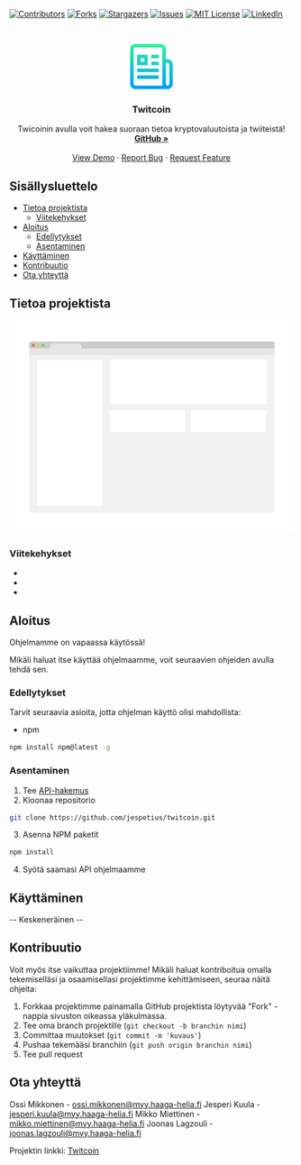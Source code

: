 
[![Contributors][contributors-shield]][contributors-url]
[![Forks][forks-shield]][forks-url]
[![Stargazers][stars-shield]][stars-url]
[![Issues][issues-shield]][issues-url]
[![MIT License][license-shield]][license-url]
[![LinkedIn][linkedin-shield]][linkedin-url]


<br />
<p align="center">
  <a href="https://github.com/jespetius/twitcoin">
    <img src="images/logo.png" alt="Logo" width="80" height="80">
  </a>

  <h3 align="center">Twitcoin</h3>

  <p align="center">
    Twicoinin avulla voit hakea suoraan tietoa kryptovaluutoista ja twiiteistä!
    <br />
    <a href="https://github.com/jespetius/twitcoin"><strong>GitHub »</strong></a>
    <br />
    <br />
    <a href="https://github.com/jespetius/twitcoin">View Demo</a>
    ·
    <a href="https://github.com/jespetius/twitcoin/issues">Report Bug</a>
    ·
    <a href="https://github.com/jespetius/twitcoin/issues">Request Feature</a>
  </p>
</p>


## Sisällysluettelo

* [Tietoa projektista](#about-the-project)
  * [Viitekehykset](#built-with)
* [Aloitus](#getting-started)
  * [Edellytykset](#prerequisites)
  * [Asentaminen](#installation)
* [Käyttäminen](#usage)
* [Kontribuutio](#contributing)
* [Ota yhteyttä](#contact)


<!-- Vaihdetaan kuva frontin näkymäksi, kun se on valmis -->
## Tietoa projektista

[![Product Name Screen Shot][product-screenshot]](https://example.com)



<!-- Viitekehykset, jota olemme käyttäneet projektissamme -->
### Viitekehykset

* []()
* []()
* []()


<!-- Aloitusprosessi, miten ohjelmaa voi itse käyttää -->
## Aloitus

Ohjelmamme on vapaassa käytössä!

Mikäli haluat itse käyttää ohjelmaamme, voit seuraavien ohjeiden avulla tehdä sen.


<!-- Mitä kaikkea ohjelman käyttäminen vaatii -->
### Edellytykset

Tarvit seuraavia asioita, jotta ohjelman käyttö olisi mahdollista:
* npm
```sh
npm install npm@latest -g
```

<!-- Asennusohjeet -->
### Asentaminen
 

1. Tee [API-hakemus](https://developer.twitter.com/en/apply-for-access)
2. Kloonaa repositorio
```sh
git clone https://github.com/jespetius/twitcoin.git
```
3. Asenna NPM paketit
```sh
npm install
```
4. Syötä saamasi API ohjelmaamme
<!-- Käyttöohjeet -->
## Käyttäminen

-- Keskeneräinen --



## Kontribuutio

Voit myös itse vaikuttaa projektiimme! Mikäli haluat kontriboitua omalla tekemiselläsi ja osaamisellasi projektimme kehittämiseen, seuraa näitä ohjeita:

1. Forkkaa projektimme painamalla GitHub projektista löytyvää "Fork" -nappia sivuston oikeassa yläkulmassa.
2. Tee oma branch projektille (`git checkout -b branchin nimi`)
3. Committaa muutokset (`git commit -m 'kuvaus'`)
4. Pushaa tekemääsi branchiin (`git push origin branchin nimi`)
5. Tee pull request



## Ota yhteyttä

Ossi Mikkonen - ossi.mikkonen@myy.haaga-helia.fi
Jesperi Kuula - jesperi.kuula@myy.haaga-helia.fi
Mikko Miettinen - mikko.miettinen@myy.haaga-helia.fi
Joonas Lagzouli - joonas.lagzouli@myy.haaga-helia.fi


Projektin linkki: [Twitcoin](https://github.com/jespetius/twitcoin)




[contributors-shield]: https://img.shields.io/github/contributors/othneildrew/Best-README-Template.svg?style=flat-square
[contributors-url]: https://github.com/othneildrew/Best-README-Template/graphs/contributors
[forks-shield]: https://img.shields.io/github/forks/othneildrew/Best-README-Template.svg?style=flat-square
[forks-url]: https://github.com/othneildrew/Best-README-Template/network/members
[stars-shield]: https://img.shields.io/github/stars/othneildrew/Best-README-Template.svg?style=flat-square
[stars-url]: https://github.com/othneildrew/Best-README-Template/stargazers
[issues-shield]: https://img.shields.io/github/issues/othneildrew/Best-README-Template.svg?style=flat-square
[issues-url]: https://github.com/othneildrew/Best-README-Template/issues
[license-shield]: https://img.shields.io/github/license/othneildrew/Best-README-Template.svg?style=flat-square
[license-url]: https://github.com/othneildrew/Best-README-Template/blob/master/LICENSE.txt
[linkedin-shield]: https://img.shields.io/badge/-LinkedIn-black.svg?style=flat-square&logo=linkedin&colorB=555
[linkedin-url]: https://linkedin.com/in/othneildrew
[product-screenshot]: images/screenshot.png
